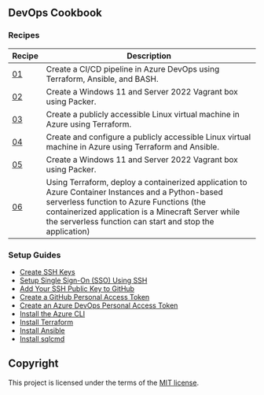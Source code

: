## DevOps Cookbook

### Recipes
| Recipe                     | Description                                                                | 
| -------------------------- | -------------------------------------------------------------------------- |
| [01](/recipe-01/README.md) | Create a CI/CD pipeline in Azure DevOps using Terraform, Ansible, and BASH.
| [02](/recipe-02/README.md) | Create a Windows 11 and Server 2022 Vagrant box using Packer.
| [03](/recipe-03/README.md) | Create a publicly accessible Linux virtual machine in Azure using Terraform.
| [04](/recipe-04/README.md) | Create and configure a publicly accessible Linux virtual machine in Azure using Terraform and Ansible.
| [05](/recipe-05/README.md) | Create a Windows 11 and Server 2022 Vagrant box using Packer.
| [06](/recipe-06/README.md) | Using Terraform, deploy a containerized application to Azure Container Instances and a Python-based serverless function to Azure Functions (the containerized application is a Minecraft Server while the serverless function can start and stop the application)

### Setup Guides
* [Create SSH Keys](/SETUP.md#how-to-create-ssh-keys)
* [Setup Single Sign-On (SSO) Using SSH](/SETUP.md#how-to-setup-single-sign-on-using-ssh)
* [Add Your SSH Public Key to GitHub](/SETUP.md#how-to-add-your-ssh-public-key-to-github)
* [Create a GitHub Personal Access Token](/SETUP.md#how-to-create-a-github-personal-access-token)
* [Create an Azure DevOps Personal Access Token](/SETUP.md#how-to-create-an-azure-devops-personal-access-token)
* [Install the Azure CLI](/SETUP.md#how-to-install-the-azure-cli)
* [Install Terraform](/SETUP.md#how-to-install-terraform)
* [Install Ansible](/SETUP.md#how-to-install-ansible)
* [Install sqlcmd](/SETUP.md#how-to-install-sqlcmd)

## Copyright
This project is licensed under the terms of the [MIT license](/LICENSE).
